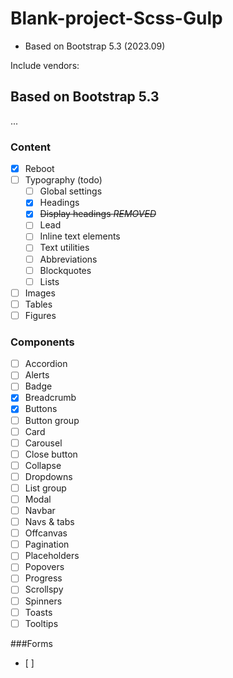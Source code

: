 # Blank-project-Scss-Gulp

- Based on Bootstrap 5.3 (2023.09)

Include vendors:

## Based on Bootstrap 5.3

...

### Content
- [x] Reboot
- [ ] Typography (todo)
  - [ ] Global settings
  - [x] Headings 
  - [x] ~~Display headings _REMOVED_~~ 
  - [ ] Lead 
  - [ ] Inline text elements 
  - [ ] Text utilities 
  - [ ] Abbreviations 
  - [ ] Blockquotes
  - [ ] Lists
- [ ] Images
- [ ] Tables
- [ ] Figures

### Components
- [ ] Accordion
- [ ] Alerts
- [ ] Badge
- [x] Breadcrumb
- [x] Buttons
- [ ] Button group
- [ ] Card
- [ ] Carousel
- [ ] Close button
- [ ] Collapse
- [ ] Dropdowns
- [ ] List group
- [ ] Modal
- [ ] Navbar
- [ ] Navs & tabs
- [ ] Offcanvas
- [ ] Pagination
- [ ] Placeholders
- [ ] Popovers
- [ ] Progress
- [ ] Scrollspy
- [ ] Spinners
- [ ] Toasts
- [ ] Tooltips

###Forms
- [ ] 
